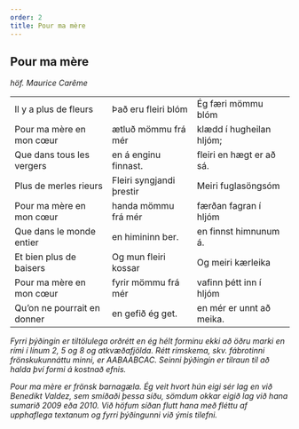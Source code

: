 ```yaml
---
order: 2
title: Pour ma mère
---
```


## Pour ma mère

*höf. Maurice Carême*

|                            |                            |                            |
|:---------------------------|:---------------------------|:---------------------------|
| Il y a plus de fleurs      | Það eru fleiri blóm        | Ég færi mömmu blóm
| Pour ma mère en mon cœur   | ætluð mömmu frá mér        | klædd í hugheilan hljóm;
| Que dans tous les vergers  | en á enginu finnast.       | fleiri en hægt er að sá.
| Plus de merles rieurs      | Fleiri syngjandi þrestir   | Meiri fuglasöngsóm
| Pour ma mère en mon cœur   | handa mömmu frá mér        | færðan fagran í hljóm
| Que dans le monde entier   | en himininn ber.           | en finnst himnunum á.
| Et bien plus de baisers    | Og mun fleiri kossar       | Og meiri kærleika
| Pour ma mère en mon cœur   | fyrir mömmu frá mér        | vafinn þétt inn í hljóm
| Qu’on ne pourrait en donner| en gefið ég get.           | en mér er unnt að meika.

*Fyrri þýðingin er tiltölulega orðrétt en ég hélt forminu ekki að öðru marki en rími í línum 2, 5 og 8 og atkvæðafjölda. Rétt rímskema, skv. fábrotinni frönskukunnáttu minni, er AABAABCAC. Seinni þýðingin er tilraun til að halda því formi á kostnað efnis.*

*Pour ma mère er frönsk barnagæla. Ég veit hvort hún eigi sér lag en við Benedikt Valdez, sem smíðaði þessa síðu, sömdum okkar eigið lag við hana sumarið 2009 eða 2010. Við höfum síðan flutt hana með fléttu af upphaflega textanum og fyrri þýðingunni við ýmis tilefni.*
